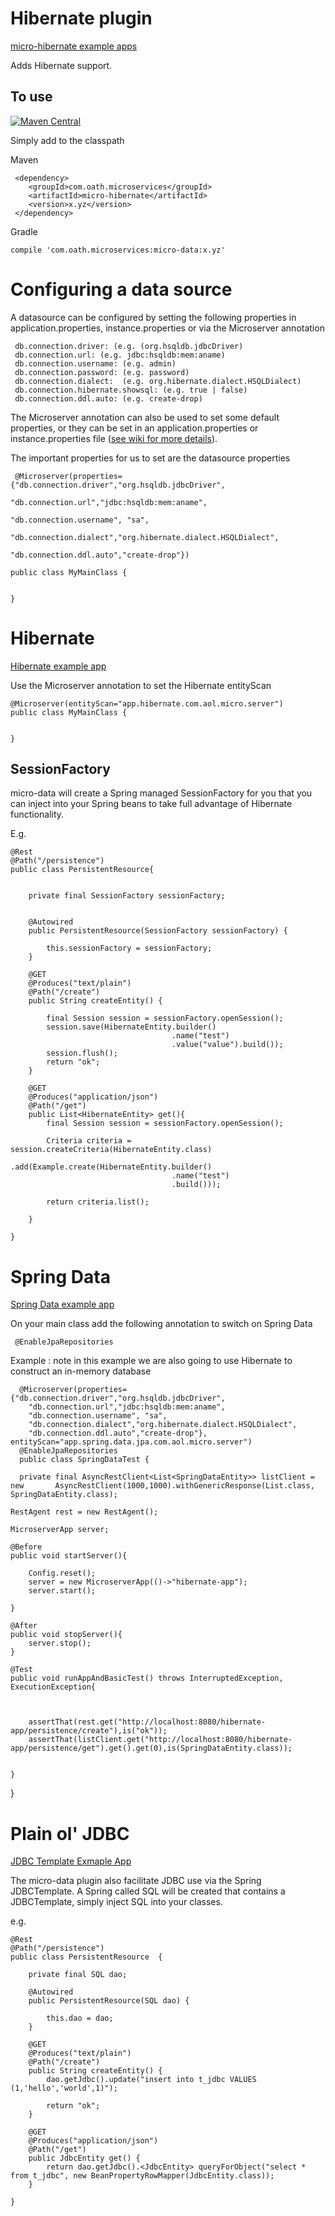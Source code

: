  # Hibernate plugin
 
 [micro-hibernate example apps](https://github.com/aol/micro-server/tree/master/micro-hibernate/src/test/java/app)

Adds Hibernate support. 

## To use


[![Maven Central](https://maven-badges.herokuapp.com/maven-central/com.oath.microservices/micro-hibernate/badge.svg)](https://maven-badges.herokuapp.com/maven-central/com.oath.microservices/micro-hibernate)

Simply add to the classpath

Maven 

     <dependency>
        <groupId>com.oath.microservices</groupId>  
        <artifactId>micro-hibernate</artifactId>
        <version>x.yz</version>
     </dependency>
     
Gradle

    compile 'com.oath.microservices:micro-data:x.yz'

# Configuring a data source

A datasource can be configured by setting the following properties in application.properties, instance.properties or via the Microserver annotation

     db.connection.driver: (e.g. (org.hsqldb.jdbcDriver)
	 db.connection.url: (e.g. jdbc:hsqldb:mem:aname)
	 db.connection.username: (e.g. admin)
	 db.connection.password: (e.g. password)
	 db.connection.dialect:  (e.g. org.hibernate.dialect.HSQLDialect)
	 db.connection.hibernate.showsql: (e.g. true | false)
	 db.connection.ddl.auto: (e.g. create-drop)

The Microserver annotation can also be used to set some default properties, or they can be set in an application.properties or instance.properties file ([see wiki for more details](https://github.com/aol/micro-server/wiki/Defining-Properties)).


The important properties for us to set are the datasource properties

     @Microserver(properties={"db.connection.driver","org.hsqldb.jdbcDriver",
													 "db.connection.url","jdbc:hsqldb:mem:aname",
													"db.connection.username", "sa",
													"db.connection.dialect","org.hibernate.dialect.HSQLDialect",
													"db.connection.ddl.auto","create-drop"})
																						     
	public class MyMainClass {
     
     
    }


# Hibernate

[Hibernate example app](https://github.com/aol/micro-server/tree/master/micro-data/src/test/java/app/hibernate/com/aol/micro/server)

Use the Microserver annotation to set the Hibernate entityScan

    @Microserver(entityScan="app.hibernate.com.aol.micro.server")
    public class MyMainClass {
     
     
    }
 

 ## SessionFactory 
 
 micro-data will create a Spring managed SessionFactory for you that you can inject into your Spring beans to take full advantage of Hibernate functionality.
 
 E.g. 
 
    @Rest
    @Path("/persistence")
    public class PersistentResource{

	
	    private final SessionFactory sessionFactory;
	
	
	    @Autowired
	    public PersistentResource(SessionFactory sessionFactory) {
	
		    this.sessionFactory = sessionFactory;
	    }
	
	    @GET
	    @Produces("text/plain")
	    @Path("/create")
	    public String createEntity() {
		
		    final Session session = sessionFactory.openSession();    
		    session.save(HibernateEntity.builder()
								        .name("test")
								        .value("value").build());
		    session.flush();
		    return "ok";
	    }
	
	    @GET
	    @Produces("application/json")
	    @Path("/get")
	    public List<HibernateEntity> get(){
	    	final Session session = sessionFactory.openSession();
		
		    Criteria criteria = session.createCriteria(HibernateEntity.class)
								        .add(Example.create(HibernateEntity.builder()
										.name("test")
										.build()));
		
		    return criteria.list();
		
	    }
	
    }
    
 # Spring Data
 
 [Spring Data example app](https://github.com/aol/micro-server/tree/master/micro-data/src/test/java/app/spring/data/jpa/com/aol/micro/server)
 
 On your main class add the following annotation to switch on Spring Data
 
     @EnableJpaRepositories
     
 Example : note in this example we are also going to use Hibernate to construct an in-memory database
 
 
      @Microserver(properties={"db.connection.driver","org.hsqldb.jdbcDriver",
	    "db.connection.url","jdbc:hsqldb:mem:aname",
	    "db.connection.username", "sa",
	    "db.connection.dialect","org.hibernate.dialect.HSQLDialect",
	    "db.connection.ddl.auto","create-drop"}, entityScan="app.spring.data.jpa.com.aol.micro.server")
      @EnableJpaRepositories
      public class SpringDataTest {

      private final AsyncRestClient<List<SpringDataEntity>> listClient = new       AsyncRestClient(1000,1000).withGenericResponse(List.class, SpringDataEntity.class);

	RestAgent rest = new RestAgent();
	
	MicroserverApp server;
	
	@Before
	public void startServer(){
		
		Config.reset();
		server = new MicroserverApp(()->"hibernate-app");
		server.start();

	}
	
	@After
	public void stopServer(){
		server.stop();
	}
	
	@Test  
	public void runAppAndBasicTest() throws InterruptedException, ExecutionException{
		
		
		
		assertThat(rest.get("http://localhost:8080/hibernate-app/persistence/create"),is("ok"));
		assertThat(listClient.get("http://localhost:8080/hibernate-app/persistence/get").get().get(0),is(SpringDataEntity.class));
		
		
	}
	
  }

 # Plain ol' JDBC
 
[JDBC Template Exmaple App](https://github.com/aol/micro-server/tree/master/micro-data/src/test/java/app/jdbc/com/aol/micro/server)

The micro-data plugin also facilitate JDBC use via the Spring JDBCTemplate. A Spring called SQL will be created that contains a JDBCTemplate, simply inject SQL into your classes.
 
 e.g.
 
    @Rest
    @Path("/persistence")
    public class PersistentResource  {

	    private final SQL dao;

	    @Autowired
	    public PersistentResource(SQL dao) {

	    	this.dao = dao;
    	}

    	@GET    
    	@Produces("text/plain")
    	@Path("/create")
    	public String createEntity() {
    		dao.getJdbc().update("insert into t_jdbc VALUES (1,'hello','world',1)");

    		return "ok";
    	}

    	@GET
    	@Produces("application/json")    
    	@Path("/get")
	    public JdbcEntity get() {
	    	return dao.getJdbc().<JdbcEntity> queryForObject("select * from t_jdbc", new BeanPropertyRowMapper(JdbcEntity.class));
	    }

    }

